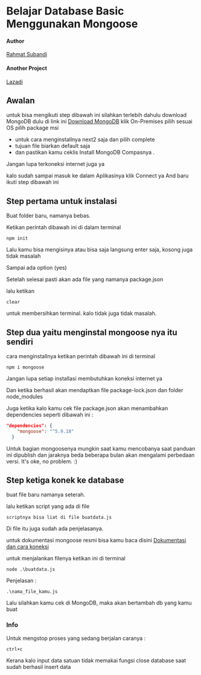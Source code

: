# Belajar Database Basic Menggunakan Mongoose

#### Author

[Rahmat Subandi](https://rhmtin.com/)

#### Another Project

[Lazadi](https://lazadi.rhmtin.com/)

## Awalan

untuk bisa mengikuti step dibawah ini silahkan terlebih dahulu download MongoDB dulu di link ini [Download MongoDB](https://www.mongodb.com/try/download/community) klik On-Premises pilih sesuai OS pilih package msi

- untuk cara menginstallnya next2 saja dan pilih complete
- tujuan file biarkan default saja
- dan pastikan kamu ceklis Install MongoDB Compasnya .

Jangan lupa terkoneksi internet juga ya

kalo sudah sampai masuk ke dalam Aplikasinya klik Connect ya
And baru ikuti step dibawah ini

## Step pertama untuk instalasi

Buat folder baru, namanya bebas.

Ketikan perintah dibawah ini di dalam terminal

```
npm init
```

Lalu kamu bisa mengisinya atau bisa saja langsung enter saja, kosong juga tidak masalah

Sampai ada option (yes)

Setelah selesai pasti akan ada file yang namanya package.json

lalu ketikan

```
clear
```

untuk membersihkan terminal. kalo tidak juga tidak masalah.

## Step dua yaitu menginstal mongoose nya itu sendiri

cara menginstallnya ketikan perintah dibawah ini di terminal

```
npm i mongoose
```

Jangan lupa setiap installasi membutuhkan koneksi internet ya

Dan ketika berhasil akan mendaptkan file package-lock.json dan folder node_modules

Juga ketika kalo kamu cek file package.json akan menambahkan dependencies seperti dibawah ini :

```json
"dependencies": {
    "mongoose": "^5.9.18"
  }
```

Untuk bagian mongoosenya mungkin saat kamu mencobanya saat panduan ini dipublish dan jaraknya beda beberapa bulan akan mengalami perbedaan versi. It's oke, no problem. :)

## Step ketiga konek ke database

buat file baru namanya seterah.

lalu ketikan script yang ada di file

```
scriptnya bisa liat di file buatdata.js
```

Di file itu juga sudah ada penjelasanya.

untuk dokumentasi mongoose resmi bisa kamu baca disini [Dokumentasi dan cara koneksi](https://mongoosejs.com/)

untuk menjalankan filenya ketikan ini di terminal

```
node .\buatdata.js
```

Penjelasan :

```
.\nama_file_kamu.js
```

Lalu silahkan kamu cek di MongoDB, maka akan bertambah db yang kamu buat

### Info

Untuk mengstop proses yang sedang berjalan caranya :

```
ctrl+c
```

Kerana kalo input data satuan tidak memakai fungsi close database saat sudah berhasil insert data
